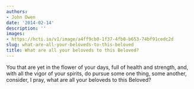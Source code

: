 ```yaml
---
authors:
- John Owen
date: '2014-02-14'
description: ''
images:
- https://hcti.io/v1/image/a4ff9cb0-1f37-4fb0-b653-74bf91cedc2d
slug: what-are-all-your-beloveds-to-this-beloved
title: What are all your beloveds to this Beloved?
---
```


You that are yet in the flower of your days, full of health and strength, and, with all the vigor of your spirits, do pursue some one thing, some another, consider, I pray, what are all your beloveds to this Beloved?